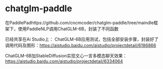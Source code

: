 # chatglm-paddle
在PaddlePadhttps://github.com/cncmcoder/chatglm-paddle/tree/maindle框架下，使用PaddleNLP调用ChatGLM-6B，封装了不同函数

已经共享在Ai Studio上：
ChatGLM-6B应用测试，包括全部安装步骤，封装好了调用代码及图形：https://aistudio.baidu.com/aistudio/projectdetail/6186866

ChatGLM-6B加StableDiffusion实现文心一言多模态聊天效果：https://aistudio.baidu.com/aistudio/projectdetail/6334064
